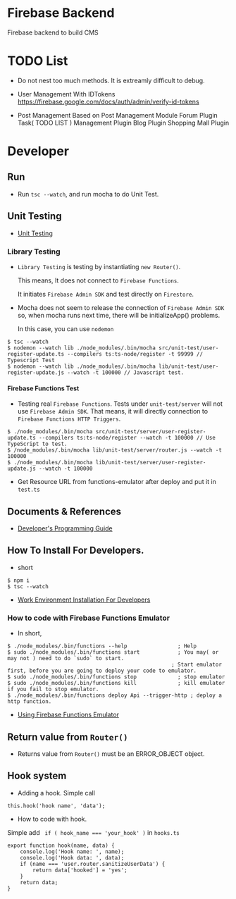 # Firebase Backend
Firebase backend to build CMS


# TODO List

* Do not nest too much methods. It is extreamly difficult to debug.

* User Management
With IDTokens https://firebase.google.com/docs/auth/admin/verify-id-tokens

* Post Management
Based on Post Management Module
Forum Plugin
Task( TODO LIST ) Management Plugin
Blog Plugin
Shopping Mall Plugin




# Developer

## Run

* Run `tsc --watch`, and run mocha to do Unit Test.



## Unit Testing

* [Unit Testing](https://docs.google.com/document/d/1ncYWftCEXJBJkATExfGM2S4dzerrI_7PA_DjWjNdEmQ/edit#heading=h.tdpnuuowlpnt)


### Library Testing

* `Library Testing` is testing by instantiating `new Router()`.

    This means, It does not connect to `Firebase Functions`.

    It initiates `Firebase Admin SDK` and test directly on `Firestore`.

* Mocha does not seem to release the connection of `Firebase Admin SDK` so, when mocha runs next time, there will be initializeApp() problems.

    In this case, you can use ` nodemon `


````
$ tsc --watch
$ nodemon --watch lib ./node_modules/.bin/mocha src/unit-test/user-register-update.ts --compilers ts:ts-node/register -t 99999 // Typescript Test
$ nodemon --watch lib ./node_modules/.bin/mocha lib/unit-test/user-register-update.js --watch -t 100000 // Javascript test.
````

#### Firebase Functions Test

* Testing real `Firebase Functions`. Tests under `unit-test/server` will not use `Firebase Admin SDK`. That means, it will directly connection to `Firebase Functions HTTP Triggers`.

````
$ ./node_modules/.bin/mocha src/unit-test/server/user-register-update.ts --compilers ts:ts-node/register --watch -t 100000 // Use TypeScript to test.
$ /node_modules/.bin/mocha lib/unit-test/server/router.js --watch -t 100000
$ ./node_modules/.bin/mocha lib/unit-test/server/user-register-update.js --watch -t 100000
````




* Get Resource URL from functions-emulator after deploy and put it in `test.ts`

## Documents & References

* [Developer's Programming Guide](https://docs.google.com/document/d/1ncYWftCEXJBJkATExfGM2S4dzerrI_7PA_DjWjNdEmQ/edit#)



## How To Install For Developers.

* short
````
$ npm i
$ tsc --watch
````

* [Work Environment Installation For Developers](https://docs.google.com/document/d/1ncYWftCEXJBJkATExfGM2S4dzerrI_7PA_DjWjNdEmQ/edit#heading=h.lh0k5q34a24s)

### How to code with Firebase Functions Emulator

* In short,
````
$ ./node_modules/.bin/functions --help                ; Help
$ sudo ./node_modules/.bin/functions start            ; You may( or may not ) need to do `sudo` to start.
                                                    ; Start emulator first, before you are going to deploy your code to emulator.
$ sudo ./node_modules/.bin/functions stop             ; stop emulator
$ sudo ./node_modules/.bin/functions kill             ; kill emulator if you fail to stop emulator.
$ ./node_modules/.bin/functions deploy Api --trigger-http ; deploy a http function.
````

* [Using Firebase Functions Emulator](https://docs.google.com/document/d/1ncYWftCEXJBJkATExfGM2S4dzerrI_7PA_DjWjNdEmQ/edit#heading=h.anlypegtz2yg)




## Return value from `Router()`

* Returns value from `Router()` must be an ERROR_OBJECT object.




## Hook system

* Adding a hook.
Simple call
````
this.hook('hook name', 'data');
````

* How to code with hook.

Simple add ` if ( hook_name === 'your_hook' )` in `hooks.ts`


````
export function hook(name, data) {
    console.log('Hook name: ', name);
    console.log('Hook data: ', data);
    if (name === 'user.router.sanitizeUserData') {
        return data['hooked'] = 'yes';
    }
    return data;
}
````
